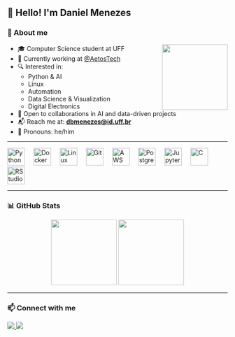 ## 👋 Hello! I'm Daniel Menezes



### 🚀 About me

<img align="right" height="150" src="https://i.gifer.com/8K8b.gif" />

- 🎓 Computer Science student at UFF  
- 🔭 Currently working at [@AetosTech](https://www.linkedin.com/company/aetos-tech/mycompany/)  
- 🔍 Interested in:
  - Python & AI
  - Linux
  - Automation
  - Data Science & Visualization
  - Digital Electronics
- 🤝 Open to collaborations in AI and data-driven projects
- 📬 Reach me at: **dbmenezes@id.uff.br**
- 🧔 Pronouns: he/him


---

<div align="left">
  <img src="https://cdn.jsdelivr.net/gh/devicons/devicon/icons/python/python-original.svg" height="40" alt="Python"/>
  <img width="12"/>
  <img src="https://cdn.jsdelivr.net/gh/devicons/devicon/icons/docker/docker-original.svg" height="40" alt="Docker"/>
  <img width="12"/>
  <img src="https://cdn.jsdelivr.net/gh/devicons/devicon/icons/linux/linux-original.svg" height="40" alt="Linux"/>
  <img width="12"/>
  <img src="https://cdn.jsdelivr.net/gh/devicons/devicon/icons/git/git-original.svg" height="40" alt="Git"/>
  <img width="12"/>
  <img src="https://cdn.jsdelivr.net/gh/devicons/devicon/icons/amazonwebservices/amazonwebservices-original-wordmark.svg" height="40" alt="AWS"/>
  <img width="12"/>
  <img src="https://cdn.jsdelivr.net/gh/devicons/devicon/icons/postgresql/postgresql-original.svg" height="40" alt="PostgreSQL"/>
  <img width="12"/>
  <img src="https://cdn.jsdelivr.net/gh/devicons/devicon/icons/jupyter/jupyter-original.svg" height="40" alt="Jupyter"/>
  <img width="12"/>
  <img src="https://cdn.jsdelivr.net/gh/devicons/devicon/icons/c/c-original.svg" height="40" alt="C"/>
  <img width="12"/>
  <img src="https://cdn.jsdelivr.net/gh/devicons/devicon/icons/rstudio/rstudio-original.svg" height="40" alt="RStudio"/>
</div>

---

### 📊 GitHub Stats

<div align="center">
  <img height="150em" src="https://github-readme-stats.vercel.app/api?username=dabmenez&show_icons=true&theme=tokyonight&count_private=true"/>
  <img height="150em" src="https://github-readme-stats.vercel.app/api/top-langs/?username=dabmenez&layout=compact&theme=tokyonight"/>
</div>

---

### 📫 Connect with me

<div align="left">
  <a href="mailto:dbmenezes@id.uff.br">
    <img src="https://img.shields.io/badge/Gmail-db.menezes-red?style=for-the-badge&logo=gmail&logoColor=white"/>
  </a>
  <a href="https://www.linkedin.com/in/daniel-menezes-65735a16a/">
    <img src="https://img.shields.io/badge/LinkedIn-Daniel%20Menezes-blue?style=for-the-badge&logo=linkedin&logoColor=white"/>
  </a>
</div>
